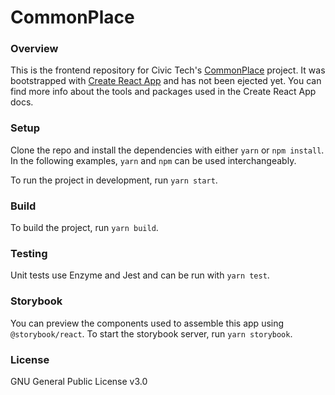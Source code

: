 # CommonPlace

### Overview
This is the frontend repository for Civic Tech's [CommonPlace](http://civictech.us/commonplace/) project. It was bootstrapped with [Create React App](https://github.com/facebookincubator/create-react-app) and has not been ejected yet.  You can find more info about the tools and packages used in the Create React App docs.


### Setup
Clone the repo and install the dependencies with either `yarn` or `npm install`. In the following examples, `yarn` and `npm` can be used interchangeably.

To run the project in development, run `yarn start`.

### Build
To build the project, run `yarn build`.

### Testing
Unit tests use Enzyme and Jest and can be run with `yarn test`.

### Storybook
You can preview the components used to assemble this app using
`@storybook/react`.  To start the storybook server, run `yarn storybook`.

### License
GNU General Public License v3.0
